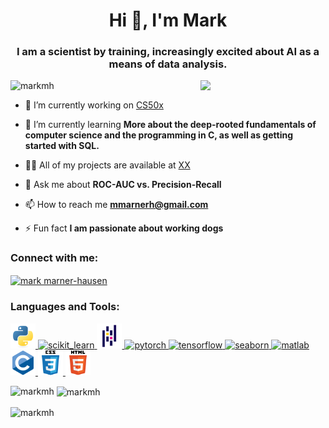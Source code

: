 <h1 align="center">Hi 👋, I'm Mark</h1>
<h3 align="center">I am a scientist by training, increasingly excited about AI as a means of data analysis.</h3>
<img align="right" width="200" src="https://media.giphy.com/media/3osxYriVAzYEW5Le92/giphy.gif">



<p align="left"> <img src="https://komarev.com/ghpvc/?username=markmh&label=Profile%20views&color=0e75b6&style=flat" alt="markmh" /> </p>

- 🔭 I’m currently working on [CS50x](XX)

- 🌱 I’m currently learning **More about the deep-rooted fundamentals of computer science and the programming in C, as well as getting started with SQL.**

- 👨‍💻 All of my projects are available at [XX](XX)

- 💬 Ask me about **ROC-AUC vs. Precision-Recall**

- 📫 How to reach me **mmarnerh@gmail.com**

- ⚡ Fun fact **I am passionate about working dogs**

<h3 align="left">Connect with me:</h3>
<p align="left">
<a href="https://linkedin.com/in/mark marner-hausen" target="blank"><img align="center" src="https://raw.githubusercontent.com/rahuldkjain/github-profile-readme-generator/master/src/images/icons/Social/linked-in-alt.svg" alt="mark marner-hausen" height="30" width="40" /></a>
</p>

<h3 align="left">Languages and Tools:</h3>
<p align="left"> 
 
<a href="https://www.python.org" target="_blank" rel="noreferrer"> <img src="https://raw.githubusercontent.com/devicons/devicon/master/icons/python/python-original.svg" alt="python" width="40" height="40"/> </a><a href="https://scikit-learn.org/" target="_blank" rel="noreferrer"> <img src="https://upload.wikimedia.org/wikipedia/commons/0/05/Scikit_learn_logo_small.svg" alt="scikit_learn" width="40" height="40"/> </a><a href="https://pandas.pydata.org/" target="_blank" rel="noreferrer"> <img src="https://raw.githubusercontent.com/devicons/devicon/2ae2a900d2f041da66e950e4d48052658d850630/icons/pandas/pandas-original.svg" alt="pandas" width="40" height="40"/> </a><a href="https://pytorch.org/" target="_blank" rel="noreferrer"> <img src="https://www.vectorlogo.zone/logos/pytorch/pytorch-icon.svg" alt="pytorch" width="40" height="40"/> </a><a href="https://www.tensorflow.org" target="_blank" rel="noreferrer"> <img src="https://www.vectorlogo.zone/logos/tensorflow/tensorflow-icon.svg" alt="tensorflow" width="40" height="40"/> </a><a href="https://seaborn.pydata.org/" target="_blank" rel="noreferrer"> <img src="https://seaborn.pydata.org/_images/logo-mark-lightbg.svg" alt="seaborn" width="40" height="40"/> </a><a href="https://www.mathworks.com/" target="_blank" rel="noreferrer"> <img src="https://upload.wikimedia.org/wikipedia/commons/2/21/Matlab_Logo.png" alt="matlab" width="40" height="40"/> </a><a href="https://www.cprogramming.com/" target="_blank" rel="noreferrer"> <img src="https://raw.githubusercontent.com/devicons/devicon/master/icons/c/c-original.svg" alt="c" width="40" height="40"/> </a><a href="https://www.w3schools.com/css/" target="_blank" rel="noreferrer"> <img src="https://raw.githubusercontent.com/devicons/devicon/master/icons/css3/css3-original-wordmark.svg" alt="css3" width="40" height="40"/> </a>
<a href="https://www.w3.org/html/" target="_blank" rel="noreferrer"> <img src="https://raw.githubusercontent.com/devicons/devicon/master/icons/html5/html5-original-wordmark.svg" alt="html5" width="40" height="40"/> </a> </p> 


<p><img align="left" src="https://github-readme-stats.vercel.app/api/top-langs?username=markmh&show_icons=true&locale=en&layout=compact" alt="markmh" /></p>

<p>&nbsp;<img align="center" src="https://github-readme-stats.vercel.app/api?username=markmh&show_icons=true&locale=en" alt="markmh" /></p>

<p><img align="center" src="https://github-readme-streak-stats.herokuapp.com/?user=markmh&" alt="markmh" /></p>
